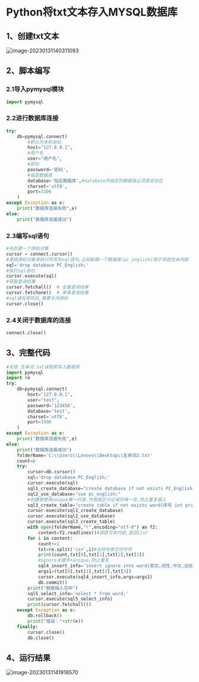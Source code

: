 # Python将txt文本存入MYSQL数据库

## 1、创建txt文本

![image-20230131140311093](C:\Users\Lenovo\AppData\Roaming\Typora\typora-user-images\image-20230131140311093.png)

## 2、脚本编写

### 2.1导入pymysql模块

```python
import pymysql
```

### 2.2进行数据库连接

```python
try:
    db=pymysql.connect(
        #默认为本机地址
        host="127.0.0.1",
        #用户名
        user="用户名",
        #密码
        password='密码',
        #指定数据库
        database='指定数据库',#database所指定的数据库必须真实存在
        charset='utf8',
        port=3306
    )
except Exception as e:
    print("数据库连接失败",e)
else:
    print("数据库连接成功")
```

### 2.3编写sql语句

```python
#先创建一个游标对象
cursor = connect.cursor()
#使用游标对象来执行所写的sql语句,比如新建一个数据库(pc_english)用于存放文本内容
sql='drop database PC_English;'
#执行sql语句
cursor.execute(sql)
#获取查询结果
cursor.fetchall()  # 全量查询结果
cursor.fetchone()  # 单条查询结果
#sql语句写完后,需要关闭游标
cursor.close()
```

### 2.4关闭于数据库的连接

```python
connect.close()
```

## 3、完整代码

```python
#实现 生单词.txt读取和写入数据库
import pymysql
import re
try:
    db=pymysql.connect(
        host="127.0.0.1",
        user="test",
        password='123456',
        database='test',
        charset='utf8',
        port=3306
    )
except Exception as e:
    print("数据库连接失败",e)
else:
    print("数据库连接成功")
    folderName='C:\\Users\\Lenovo\\Desktop\\生单词2.txt'
    count=0
    try:
        cursor=db.cursor()
        sql='drop database PC_English;'
        cursor.execute(sql)
        sql1_create_database="create database if not exists PC_English default character set 'utf16';"
        sql2_use_database="use pc_english;"
        #创建表使用unique唯一约束,作用是区分记录的唯一性,防止重复插入
        sql3_create_table="create table if not exists word(序号 int primary key auto_increment,英文 varchar(40) unique,词性 varchar(8),中文 varchar(50),出处 varchar(100));"
        cursor.execute(sql1_create_database)
        cursor.execute(sql2_use_database)
        cursor.execute(sql3_create_table)
        with open(folderName,"r",encoding="utf-8") as f2:
            content=f2.readlines()#读取文本内容,返回list
        for i in content:
            count+=1
            txt=re.split('\s+',i)#去除任意空白字符
            print(count,txt[0],txt[1],txt[2],txt[3])
            #ignore关键字+unique,防止重复       
            sql4_insert_info='insert ignore into word(英文,词性,中文,出处) values(%s,%s,%s,%s);'
            args1=(txt[0],txt[1],txt[2],txt[3])
            cursor.execute(sql4_insert_info,args=args1)
            db.commit()
        print("数据插入完毕")
        sql5_select_info='select * from word;'
        cursor.execute(sql5_select_info)
        print(cursor.fetchall())
    except Exception as e:
        db.rollback()
        print("错误："+str(e))
    finally:
        cursor.close()
        db.close()
```

## 4、运行结果

![image-20230131141918570](C:\Users\Lenovo\AppData\Roaming\Typora\typora-user-images\image-20230131141918570.png)